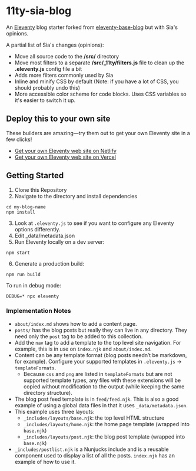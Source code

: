 # 11ty-sia-blog

An [Eleventy](https://github.com/11ty/eleventy) blog starter forked from [eleventy-base-blog](https://github.com/11ty/eleventy-base-blog) but with Sia's opinions.

A partial list of Sia's changes (opinions):
- Move all source code to the **/src/** directory
- Move most filters to a separate **/src/_11ty/filters.js** file to clean up the **.eleventy.js** config file a bit
- Adds more filters commonly used by Sia
- Inline and minify CSS by default (Note: if you have a lot of CSS, you should probably undo this)
- More accessible color scheme for code blocks. Uses CSS variables so it's easier to switch it up.

## Deploy this to your own site

These builders are amazing—try them out to get your own Eleventy site in a few clicks!

* [Get your own Eleventy web site on Netlify](https://app.netlify.com/start/deploy?repository=https://github.com/siakaramalegos/11ty-sia-blog)
* [Get your own Eleventy web site on Vercel](https://vercel.com/import/project?template=siakaramalegos%2F11ty-sia-blog)

## Getting Started

1. Clone this Repository
2. Navigate to the directory and install dependencies
  ```
  cd my-blog-name
  npm install
  ```
3. Look at `.eleventy.js` to see if you want to configure any Eleventy options differently.
4. Edit _data/metadata.json
5. Run Eleventy locally on a dev server:
  ```
  npm start
  ```
6. Generate a production build:
  ```
  npm run build
  ```

To run in debug mode:
```
DEBUG=* npx eleventy
```

### Implementation Notes

* `about/index.md` shows how to add a content page.
* `posts/` has the blog posts but really they can live in any directory. They need only the `post` tag to be added to this collection.
* Add the `nav` tag to add a template to the top level site navigation. For example, this is in use on `index.njk` and `about/index.md`.
* Content can be any template format (blog posts needn’t be markdown, for example). Configure your supported templates in `.eleventy.js` -> `templateFormats`.
	* Because `css` and `png` are listed in `templateFormats` but are not supported template types, any files with these extensions will be copied without modification to the output (while keeping the same directory structure).
* The blog post feed template is in `feed/feed.njk`. This is also a good example of using a global data files in that it uses `_data/metadata.json`.
* This example uses three layouts:
  * `_includes/layouts/base.njk`: the top level HTML structure
  * `_includes/layouts/home.njk`: the home page template (wrapped into `base.njk`)
  * `_includes/layouts/post.njk`: the blog post template (wrapped into `base.njk`)
* `_includes/postlist.njk` is a Nunjucks include and is a reusable component used to display a list of all the posts. `index.njk` has an example of how to use it.
